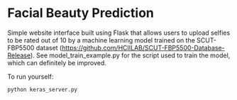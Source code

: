 # Facial Beauty Prediction

Simple website interface built using Flask that allows users to upload selfies to be rated out of 10 by a machine learning model trained on the SCUT-FBP5500 dataset (https://github.com/HCIILAB/SCUT-FBP5500-Database-Release). See model_train_example.py for the script used to train the model, which can definitely be improved. 

To run yourself:

```
python keras_server.py
```
